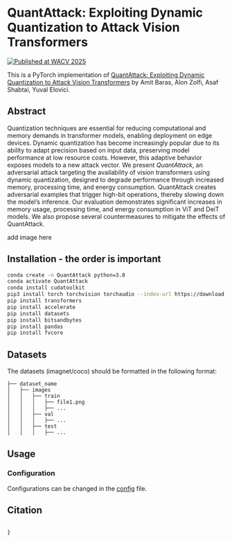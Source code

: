 # QuantAttack: Exploiting Dynamic Quantization to Attack Vision Transformers
[![Published at WACV 2025](https://img.shields.io/badge/Published-WACV%202025-blue.svg)](link_to_paper)

This is a PyTorch implementation of [QuantAttack: Exploiting Dynamic Quantization to Attack Vision Transformers](https://arxiv.org/pdf/2312.02220) by Amit Baras, Alon Zolfi, Asaf Shabtai, Yuval Elovici.

## Abstract
Quantization techniques are essential for reducing computational and memory demands in transformer models, enabling deployment on edge devices. Dynamic quantization has become increasingly popular due to its ability to adapt precision based on input data, preserving model performance at low resource costs. However, this adaptive behavior exposes models to a new attack vector. We present *QuantAttack*, an adversarial attack targeting the availability of vision transformers using dynamic quantization, designed to degrade performance through increased memory, processing time, and energy consumption. QuantAttack creates adversarial examples that trigger high-bit operations, thereby slowing down the model’s inference. Our evaluation demonstrates significant increases in memory usage, processing time, and energy consumption in ViT and DeiT models. We also propose several countermeasures to mitigate the effects of QuantAttack.

add image here

## Installation - the order is important
```bash
conda create -n QuantAttack python=3.8
conda activate QuantAttack
conda install cudatoolkit
pip3 install torch torchvision torchaudio --index-url https://download.pytorch.org/whl/cu118
pip install transformers
pip install accelerate
pip install datasets
pip install bitsandbytes
pip install pandas
pip install fvcore
```

## Datasets
The datasets (imagnet/coco) should be formatted in the following format:
```
├── dataset_name
│   ├── images
│   │   ├── train
│   │   │   ├── file1.png
│   │   │   ├── ...
│   │   ├── val
│   │   │   ├── ...
│   │   ├── test
│   │   │   ├── ...

```

## Usage
### Configuration

Configurations can be changed in the [config](https://github.com/barasamit/8_bits_attack/blob/main/configs/attacks_config.py) file.



## Citation
```

}
```


